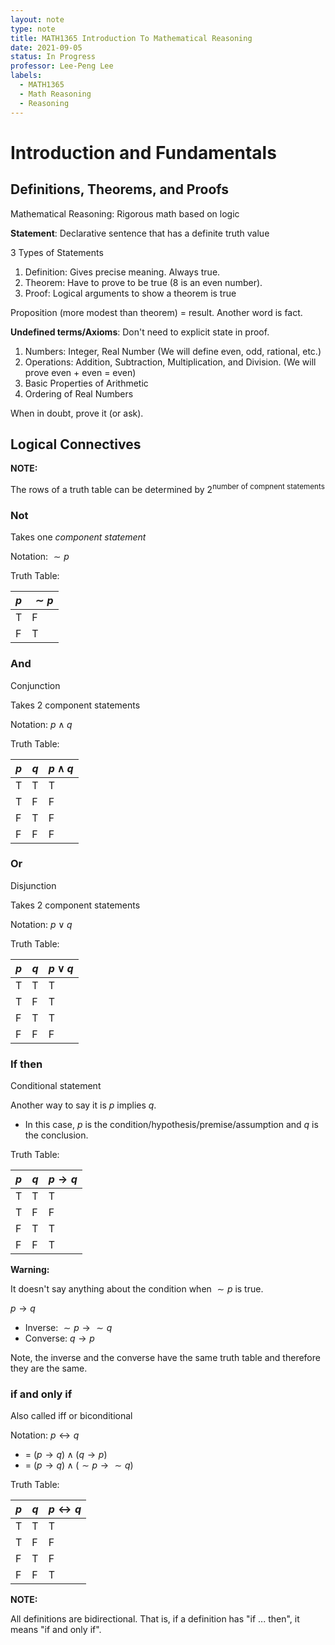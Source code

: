```yaml
---
layout: note
type: note
title: MATH1365 Introduction To Mathematical Reasoning
date: 2021-09-05
status: In Progress
professor: Lee-Peng Lee 
labels:
  - MATH1365
  - Math Reasoning
  - Reasoning
---
```


# Introduction and Fundamentals

## Definitions, Theorems, and Proofs
Mathematical Reasoning: Rigorous math based on logic

**Statement**: Declarative sentence that has a definite truth value

3 Types of Statements

1. Definition: Gives precise meaning. Always true.
2. Theorem: Have to prove to be true (8 is an even number).
3. Proof: Logical arguments to show a theorem is true

Proposition (more modest than theorem) = result. Another word is fact.

**Undefined terms/Axioms**: Don't need to explicit state in proof.
1. Numbers: Integer, Real Number (We will define even, odd, rational, etc.)
2. Operations: Addition, Subtraction, Multiplication, and Division. (We will prove even + even = even)
3. Basic Properties of Arithmetic
4. Ordering of Real Numbers

When in doubt, prove it (or ask).

## Logical Connectives

<div class="note-block">
<strong class="note-block">NOTE:</strong>

The rows of a truth table can be determined by $2^{\text{number of compnent statements}}$
</div>


### Not

Takes one *component statement*

Notation: $\sim p$

Truth Table:

| $p$ | $\sim p$ |
|-----|----------|
| T   | F        |
| F   | T        |


### And

Conjunction

Takes 2 component statements 

Notation: $p \wedge q$

Truth Table:

| $p$ | $q$ | $p \wedge q$ |
|-----|-----|--------------|
| T   | T   | T            |
| T   | F   | F            |
| F   | T   | F            |
| F   | F   | F            |


### Or

Disjunction

Takes 2 component statements

Notation: $p \vee q$

Truth Table:

| $p$ | $q$ | $p \vee q$ |
|-----|-----|------------|
| T   | T   | T          |
| T   | F   | T          |
| F   | T   | T          |
| F   | F   | F          |

### If then

Conditional statement

Another way to say it is $p$ implies $q$.
* In this case, $p$ is the condition/hypothesis/premise/assumption and $q$ is the conclusion.

Truth Table:

| $p$ | $q$ | $p \rightarrow q$ |
|-----|-----|-------------------|
| T   | T   | T                 |
| T   | F   | F                 |
| F   | T   | T                 |
| F   | F   | T                 |

<div class="note-block">
<strong class="note-block">Warning:</strong>

It doesn't say anything about the condition when $\sim p$ is true.
</div>

$p \rightarrow q$
* Inverse: $\sim p \rightarrow \sim q$
* Converse: $q \rightarrow p$

Note, the inverse and the converse have the same truth table and therefore they are the same.

### if and only if

Also called iff or biconditional

Notation: $p \leftrightarrow q$
* = $(p \rightarrow q) \wedge (q \rightarrow p)$
* = $(p \rightarrow q) \wedge (\sim p \rightarrow \sim q)$ 

Truth Table:

| $p$ | $q$ | $p \leftrightarrow q$ |
|-----|-----|-----------------------|
| T   | T   | T                     |
| T   | F   | F                     |
| F   | T   | F                     |
| F   | F   | T                     |

<div class="note-block">
<strong class="note-block">NOTE:</strong>

All definitions are bidirectional. That is, if a definition has "if ... then", it means "if and only if".
</div>

